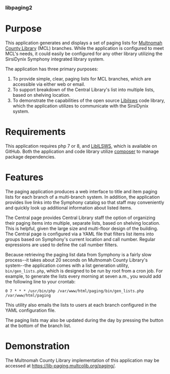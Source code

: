 ### libpaging2 ###

# Purpose

This application generates and displays a set of paging lists for 
<a href="https://multcolib.org">Multnomah County Library</a> (MCL) branches. While the application 
is configured to meet MCL's needs, it could easily be configured for any other library utilizing 
the SirsiDynix Symphony integrated library system.

The application has three primary purposes: 
1. To provide simple, clear, paging lists for MCL branches, which are accessible via either web or email.
2. To support breakdown of the Central Library's list into multiple lists, based on shelving location.
3. To demonstrate the capabilities of the open source 
<a href="https://github.com/multnomah-county-it/libilsws">Libilsws</a> code library, which the application 
utilizes to communicate with the SirsiDynix system.

# Requirements

This application requires php 7 or 8, and 
<a href="https://github.com/multnomah-county-it/libilsws">LibILSWS</a>, which is available on 
GitHub. Both the application and code library utilize <a href="https://getcomposer.org/">composer</a> 
to manage package dependencies.

# Features

The paging application produces a web interface to title and item paging lists for each branch of a
multi-branch system. In addition, the application provides live links into the Symphony catalog so 
that staff may conveniently and quickly look up additional information about listed items.

The Central page provides Central Library staff the option of organizing their paging items into 
multiple, separate lists, based on shelving location. This is helpful, given the large size and 
multi-floor design of the building. The Central page is configured via a YAML file that filters list 
items into groups based on Symphony's current location and call number. Regular expressions are used 
to define the call number filters.

Because retrieving the paging list data from Symphony is a fairly slow process--it takes about 20 
seconds on Multnomah County Library's system--the application comes with a list generation utility, 
`bin/gen_lists.php`, which is designed to be run by root from a cron job. For example, to generate 
the lists every morning at seven a.m., you would add the following line to your crontab:
```
0 7 * * * /usr/bin/php /var/www/html/paging/bin/gen_lists.php /var/www/html/paging
```
This utility also emails the lists to users at each branch configured in the YAML configuration file.

The paging lists may also be updated during the day by pressing the button at the bottom of the branch 
list.

# Demonstration

The Multnomah County Library implementation of this application may be accessed at 
<a href="https://lib-paging.multcolib.org/paging/">https://lib-paging.multcolib.org/paging/</a>.
